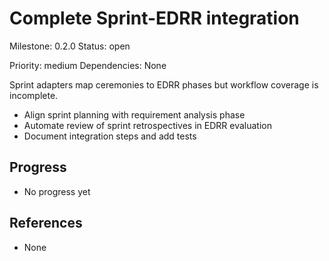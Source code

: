 # Complete Sprint-EDRR integration
Milestone: 0.2.0
Status: open

Priority: medium
Dependencies: None


Sprint adapters map ceremonies to EDRR phases but workflow coverage is incomplete.

- Align sprint planning with requirement analysis phase
- Automate review of sprint retrospectives in EDRR evaluation
- Document integration steps and add tests

## Progress

- No progress yet

## References

- None
